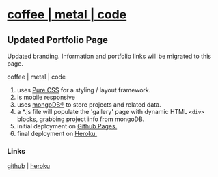 # [coffee | metal | code](https://dbstocker.github.io/coffee-metal-code/)

## Updated Portfolio Page

Updated branding. Information and portfolio links will be migrated to this page.

coffee | metal | code

1. uses [Pure CSS](https://purecss.io/) for a styling / layout framework.
2. is mobile responsive
3. uses [mongoDB®](https://www.mongodb.com/) to store projects and related data.
4. a *.js file will populate the 'gallery' page with dynamic HTML `<div>` blocks, grabbing project info from mongoDB.
5. initial deployment on [Github Pages.](https://dbstocker.github.io/coffee-metal-code/)
6. final deployment on [Heroku.](https://www.heroku.com/home)

### Links

[github](https://dbstocker.github.io/coffee-metal-code/) | [heroku](#)
